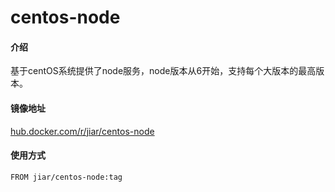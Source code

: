# centos-node


#### 介绍
基于centOS系统提供了node服务，node版本从6开始，支持每个大版本的最高版本。

#### 镜像地址
[hub.docker.com/r/jiar/centos-node](https://hub.docker.com/r/jiar/centos-node)

#### 使用方式
```
FROM jiar/centos-node:tag
```
